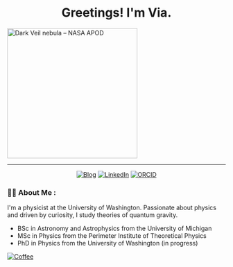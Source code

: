 <div align="center">
  <center><h1>Greetings! I'm Via.</h1></center>
</div>

<!-- <div align="center">

<b>Physicist</b>

</div> -->

<!-- <div id="header" align="center">
  <img width="256" height="256" alt="Image" src="https://github.com/user-attachments/assets/266cdd79-f87c-476c-bf5f-3e12f5611ecd" />
</div> -->

<img 
  src="https://apod.nasa.gov/apod/image/2508/DarkVeil_v2p1024.jpeg" 
  alt="Dark Veil nebula – NASA APOD" 
  width="300"
/>



---------------

<p align="center">
    <a href="https://vianielson.substack.com"><img alt="Blog" src="https://img.shields.io/badge/learn-Substack-green?logo=substack&style=for-the-badge"></a>
    <a href="https://www.linkedin.com/in/vianie/"><img alt="LinkedIn" src="https://img.shields.io/badge/connect-vianie-green?logo=linkedin&style=for-the-badge"></a>
  <a href="https://orcid.org/0000-0001-8119-9098"><img alt="ORCID" src="https://img.shields.io/badge/read-ORCID-green?logo=orcid&style=for-the-badge"></a>
</p>

### :woman_technologist: About Me :

I'm a physicist at the University of Washington. Passionate about physics and driven by curiosity, I study theories of quantum gravity. 

* BSc in Astronomy and Astrophysics from the University of Michigan
* MSc in Physics from the Perimeter Institute of Theoretical Physics
* PhD in Physics from the University of Washington (in progress)


<a href="https://www.buymeacoffee.com/0vianie"><img alt="Coffee" src="https://www.buymeacoffee.com/assets/img/custom_images/yellow_img.png"></a>
